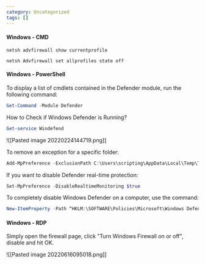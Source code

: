 ```yaml
---
category: Uncategorized
tags: []
---
```

#### Windows - CMD
```command prompt - windows
netsh advfirewall show currentprofile
```

```command prompt - windows
netsh Advfirewall set allprofiles state off
```

#### Windows - PowerShell
To display a list of cmdlets contained in the Defender module, run the following command:
```powershell - windows
Get-Command -Module Defender
```

How to Check if Windows Defender is Running?
```powershell - windows
Get-service Windefend
```

![[Pasted image 20220224144719.png]]

To remove an exception for a specific folder:
```powershell - windows
Add-MpPreference -ExclusionPath C:\Users\scripting\AppData\Local\Temp\Tools
```

If you want to disable Defender real-time protection:
```powershell - windows
Set-MpPreference -DisableRealtimeMonitoring $true
```

To completely disable Windows Defender on a computer, use the command:
```powershell - windows
New-ItemProperty -Path “HKLM:\SOFTWARE\Policies\Microsoft\Windows Defender” -Name DisableAntiSpyware -Value 1 -PropertyType DWORD -Force
```

#### Windows - RDP

Simply open the firewall page, click "Turn Windows Firewall on or off", disable and hit OK.

![[Pasted image 20220616095018.png]]